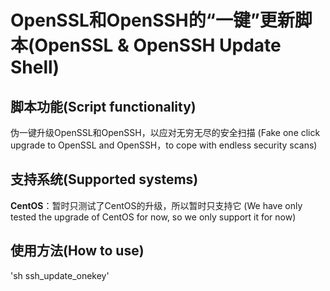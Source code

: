 # OpenSSL和OpenSSH的“一键”更新脚本(OpenSSL & OpenSSH Update Shell) 

## 脚本功能(Script functionality)
伪一键升级OpenSSL和OpenSSH，以应对无穷无尽的安全扫描 
(Fake one click upgrade to OpenSSL and OpenSSH，to cope with endless security scans)

## 支持系统(Supported systems)
**CentOS**：暂时只测试了CentOS的升级，所以暂时只支持它 
(We have only tested the upgrade of CentOS for now, so we only support it for now)

## 使用方法(How to use)
'sh ssh_update_onekey'
